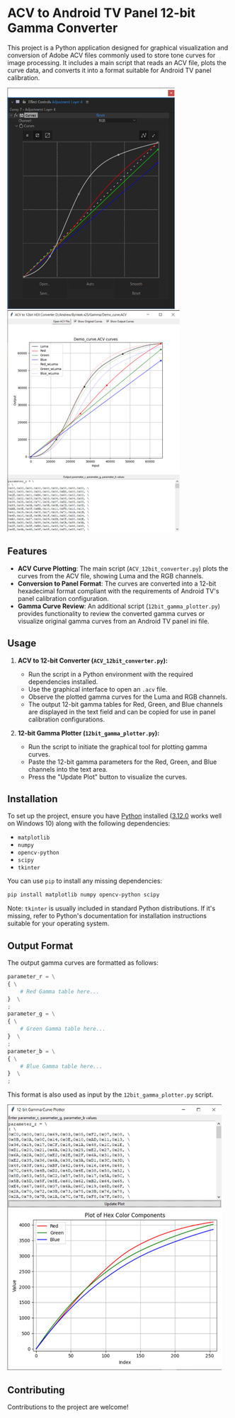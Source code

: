 # ACV to Android TV Panel 12-bit Gamma Converter

This project is a Python application designed for graphical visualization and conversion of Adobe ACV files commonly used to store tone curves for image processing. It includes a main script that reads an ACV file, plots the curve data, and converts it into a format suitable for Android TV panel calibration.

<img src="https://github.com/NameRX/ACV_12bit_converter/blob/main/Adobe_AE_curves_screenshot.png" height="500" alt="Screenshot of Adobe_curves"> <img src="https://github.com/NameRX/ACV_12bit_converter/blob/main/ACV_12bit_converter_screenshot.png" height="500" alt="Screenshot of ACV conversion">


## Features

- **ACV Curve Plotting**: The main script (`ACV_12bit_converter.py`) plots the curves from the ACV file, showing Luma and the RGB channels.
- **Conversion to Panel Format**: The curves are converted into a 12-bit hexadecimal format compliant with the requirements of Android TV's panel calibration configuration.
- **Gamma Curve Review**: An additional script (`12bit_gamma_plotter.py`) provides functionality to review the converted gamma curves or visualize original gamma curves from an Android TV panel ini file.

## Usage

1. **ACV to 12-bit Converter (`ACV_12bit_converter.py`):**
    - Run the script in a Python environment with the required dependencies installed.
    - Use the graphical interface to open an `.acv` file.
    - Observe the plotted gamma curves for the Luma and RGB channels.
    - The output 12-bit gamma tables for Red, Green, and Blue channels are displayed in the text field and can be copied for use in panel calibration configurations.

2. **12-bit Gamma Plotter (`12bit_gamma_plotter.py`):**
    - Run the script to initiate the graphical tool for plotting gamma curves.
    - Paste the 12-bit gamma parameters for the Red, Green, and Blue channels into the text area.
    - Press the "Update Plot" button to visualize the curves.

## Installation

To set up the project, ensure you have [Python](https://www.python.org/downloads/) installed ([3.12.0](https://www.python.org/downloads/release/python-3120/) works well on Windows 10) along with the following dependencies:

- `matplotlib`
- `numpy`
- `opencv-python`
- `scipy`
- `tkinter`

You can use `pip` to install any missing dependencies:

```bash
pip install matplotlib numpy opencv-python scipy
```

Note: `tkinter` is usually included in standard Python distributions. If it's missing, refer to Python's documentation for installation instructions suitable for your operating system.

## Output Format

The output gamma curves are formatted as follows:

```python
parameter_r = \
{ \
    # Red Gamma table here...
}  \
;
parameter_g = \
{ \
    # Green Gamma table here...
}  \
;
parameter_b = \
{ \
    # Blue Gamma table here...
}  \
;
```

This format is also used as input by the `12bit_gamma_plotter.py` script.

<img src="https://github.com/NameRX/ACV_12bit_converter/blob/main/12bit_gamma_plotter_screenshot.png" height="600" alt="Screenshot of gamma curve plotting">

## Contributing

Contributions to the project are welcome!
